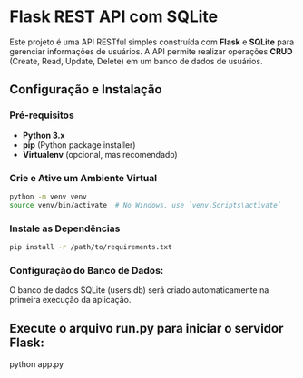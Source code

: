 # Flask REST API com SQLite

Este projeto é uma API RESTful simples construída com **Flask** e **SQLite** para gerenciar informações de usuários. A API permite realizar operações **CRUD** (Create, Read, Update, Delete) em um banco de dados de usuários.

## Configuração e Instalação

### Pré-requisitos

- **Python 3.x**
- **pip** (Python package installer)
- **Virtualenv** (opcional, mas recomendado)

### Crie e Ative um Ambiente Virtual

```bash
python -m venv venv
source venv/bin/activate  # No Windows, use `venv\Scripts\activate`
```

### Instale as Dependências

```bash
pip install -r /path/to/requirements.txt
```

### Configuração do Banco de Dados:

O banco de dados SQLite (users.db) será criado automaticamente na primeira execução da aplicação.

## Execute o arquivo run.py para iniciar o servidor Flask:

python app.py

